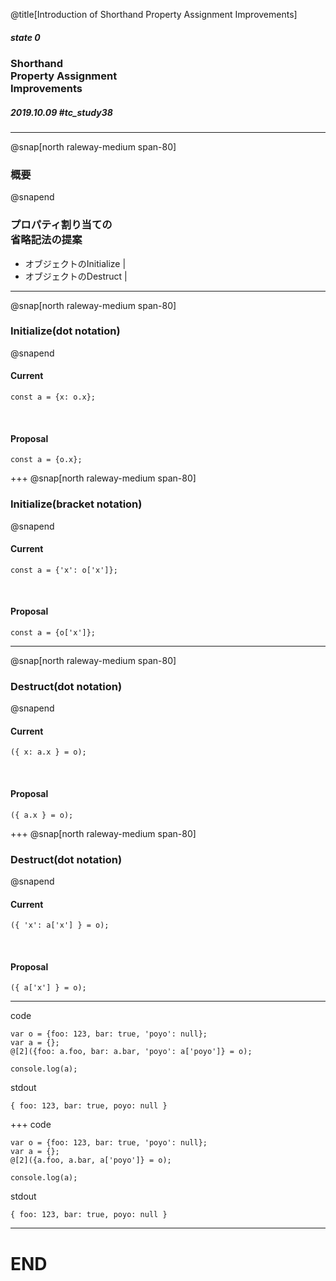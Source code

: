 @title[Introduction of Shorthand Property Assignment Improvements]

##### state 0
### Shorthand<br/>Property Assignment<br/>Improvements
##### 2019.10.09 \#tc_study38

---
@snap[north raleway-medium span-80]
### 概要
@snapend

### プロパティ割り当ての<br/>省略記法の提案
 - オブジェクトのInitialize |
 - オブジェクトのDestruct | 

---
@snap[north raleway-medium span-80]
### Initialize(dot notation)
@snapend

#### Current
```text
const a = {x: o.x};
```

<br/>

#### Proposal
```text
const a = {o.x};
```

+++
@snap[north raleway-medium span-80]
### Initialize(bracket notation)
@snapend

#### Current
```text
const a = {'x': o['x']};
```

<br/>

#### Proposal
```text
const a = {o['x']};
```

---
@snap[north raleway-medium span-80]
### Destruct(dot notation)
@snapend

#### Current
```text
({ x: a.x } = o);
```

<br/>

#### Proposal
```text
({ a.x } = o);
```

+++
@snap[north raleway-medium span-80]
### Destruct(dot notation)
@snapend

#### Current
```text
({ 'x': a['x'] } = o);
```

<br/>

#### Proposal
```text
({ a['x'] } = o);
```

---
code
```Text
var o = {foo: 123, bar: true, 'poyo': null};
var a = {};
@[2]({foo: a.foo, bar: a.bar, 'poyo': a['poyo']} = o);

console.log(a);
```

stdout
```
{ foo: 123, bar: true, poyo: null }
```

+++
code
```Text
var o = {foo: 123, bar: true, 'poyo': null};
var a = {};
@[2]({a.foo, a.bar, a['poyo']} = o);

console.log(a);
```

stdout
```
{ foo: 123, bar: true, poyo: null }
```

---
# END
